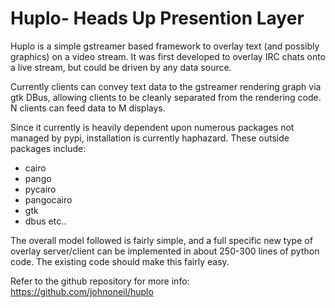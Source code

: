 Huplo- Heads Up Presention Layer
================================

Huplo is a simple gstreamer based framework to overlay text (and possibly graphics) on a video stream. It was first developed to overlay IRC chats onto a live stream, but could be driven by any data source.

Currently clients can convey text data to the gstreamer rendering graph via gtk DBus, allowing clients to be cleanly separated from the rendering code. N clients can feed data to M displays.

Since it currently is heavily dependent upon numerous packages not managed
by pypi, installation is currently haphazard. These outside packages include:

* cairo
* pango
* pycairo
* pangocairo
* gtk
* dbus etc..

The overall model followed is fairly simple, and a full specific new type of overlay server/client can be implemented in about 250-300 lines of python code. The existing code should make this fairly easy.

Refer to the github repository for more info:
https://github.com/johnoneil/huplo
